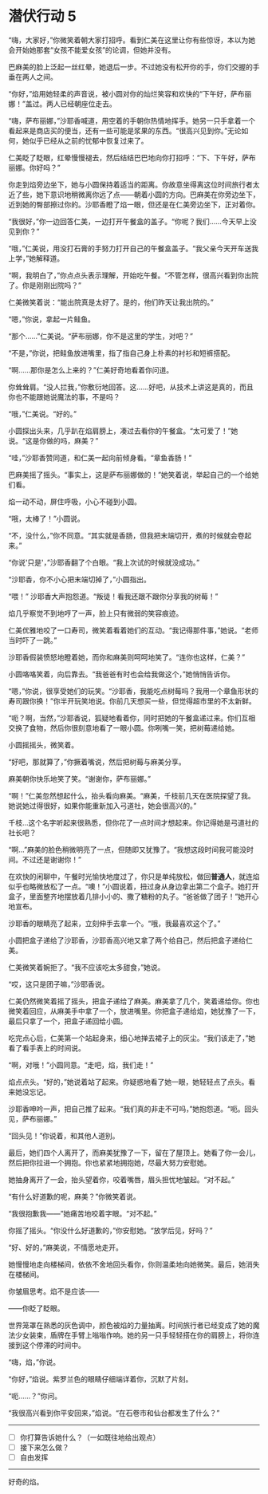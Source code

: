 # 潜伏行动 5

“嗨，大家好，”你微笑着朝大家打招呼。看到仁美在这里让你有些惊讶，本以为她会开始她那套“女孩不能爱女孩”的论调，但她并没有。

巴麻美的脸上泛起一丝红晕，她退后一步。不过她没有松开你的手，你们交握的手垂在两人之间。

“你好，”焰用她轻柔的声音说，被小圆对你的灿烂笑容和欢快的“下午好，萨布丽娜！”盖过。两人已经朝座位走去。

“嗨，萨布丽娜，”沙耶香喊道，用空着的手朝你热情地挥手。她另一只手拿着一个看起来是商店买的便当，还有一些可能是浆果的东西。“很高兴见到你。”无论如何，她似乎已经从之前的忧郁中恢复过来了。

仁美眨了眨眼，红晕慢慢褪去，然后结结巴巴地向你打招呼：“下、下午好，萨布丽娜。你好吗？”

你走到焰旁边坐下，她与小圆保持着适当的距离。你故意坐得离这位时间旅行者太近了些，她下意识地稍微离你远了点——朝着小圆的方向。巴麻美在你旁边坐下，近到她的臀部擦过你的。沙耶香瞪了焰一眼，但还是在仁美旁边坐下，正对着你。

“我很好，”你一边回答仁美，一边打开午餐盒的盖子。“你呢？我们……今天早上没见到你？”

“哦，”仁美说，用没打石膏的手努力打开自己的午餐盒盖子。“我父亲今天开车送我上学，”她解释道。

“啊，我明白了，”你点点头表示理解，开始吃午餐。“不管怎样，很高兴看到你出院了。你是刚刚出院吗？”

仁美微笑着说：“能出院真是太好了。是的，他们昨天让我出院的。”

“嗯，”你说，拿起一片鲑鱼。

“那个……”仁美说。“萨布丽娜，你不是这里的学生，对吧？”

“不是，”你说，把鲑鱼放进嘴里，指了指自己身上朴素的衬衫和短裤搭配。

“啊……那你是怎么上来的？”仁美好奇地看着你问道。

你耸耸肩。“没人拦我，”你敷衍地回答。这……好吧，从技术上讲这是真的，而且你也不能跟她说魔法的事，不是吗？

“哦，”仁美说。“好的。”

小圆探出头来，几乎趴在焰肩膀上，凑过去看你的午餐盒。“太可爱了！”她说。“这是你做的吗，麻美？”

“哇，”沙耶香赞同道，和仁美一起向前倾身看。“章鱼香肠！”

巴麻美摇了摇头。“事实上，这是萨布丽娜做的！”她笑着说，举起自己的一个给她们看。

焰一动不动，屏住呼吸，小心不碰到小圆。

“哦，太棒了！”小圆说。

“不，没什么，”你不同意。“其实就是香肠，但我把末端切开，煮的时候就会卷起来。”

“你说'只是'，”沙耶香翻了个白眼。“我上次试的时候就没成功。”

“沙耶香，你不小心把末端切掉了，”小圆指出。

“喂！” 沙耶香大声抱怨道。“叛徒！看我还跟不跟你分享我的树莓！”

焰几乎察觉不到地哼了一声，脸上只有微弱的笑容痕迹。

仁美优雅地咬了一口寿司，微笑着看着她们的互动。“我记得那件事，”她说。“老师当时吓了一跳。”

沙耶香假装愤怒地瞪着她，而你和麻美则呵呵地笑了。“连你也这样，仁美？”

小圆咯咯笑着，向后靠去。“我爸爸有时也会给我做这个，”她悄悄告诉你。

“嗯，”你说，很享受她们的玩笑。“沙耶香，我能吃点树莓吗？我用一个章鱼形状的寿司跟你换！”你半开玩笑地说。你前几天想买一些，但觉得超市里的不太新鲜。

“呃？啊，当然，”沙耶香说，狐疑地看着你，同时把她的午餐盒递过来。你们互相交换了食物，然后你很刻意地看了一眼小圆。你咧嘴一笑，把树莓递给她。

小圆摇摇头，微笑着。

“好吧，那就算了，”你撅着嘴说，然后把树莓与麻美分享。

麻美朝你快乐地笑了笑。“谢谢你，萨布丽娜。”

“啊！”仁美忽然想起什么，抬头看向麻美。“麻美，千枝前几天在医院探望了我。她说她过得很好，如果你能重新加入弓道社，她会很高兴的。”

千枝...这个名字听起来很熟悉，但你花了一点时间才想起来。你记得她是弓道社的社长吧？

“啊...”麻美的脸色稍微明亮了一点，但随即又犹豫了。“我想这段时间我可能没时间。不过还是谢谢你！”

在欢快的闲聊中，午餐时光愉快地度过了，你只是单纯放松，做回**普通人**，就连焰似乎也略微放松了一点。“噢！”小圆说着，扭过身从身边拿出第二个盒子。她打开盒子，里面整齐地摆放着几排小小的、撒了糖粉的丸子。“爸爸做了团子！”她开心地宣布。

沙耶香的眼睛亮了起来，立刻伸手去拿一个。“哦，我最喜欢这个了。”

小圆把盒子递给了沙耶香，沙耶香高兴地又拿了两个给自己，然后把盒子递给仁美。

仁美微笑着婉拒了。“我不应该吃太多甜食，”她说。

“哎，这只是团子嘛，”沙耶香说。

仁美仍然微笑着摇了摇头，把盒子递给了麻美。麻美拿了几个，笑着递给你。你也微笑着回应，从麻美手中拿了一个，放进嘴里。你把盒子递给焰，她犹豫了一下，最后只拿了一个，把盒子递回给小圆。

吃完点心后，仁美第一个站起身来，细心地掸去裙子上的灰尘。“我们该走了，”她看了看手表上的时间说。

“啊，对哦！”小圆同意。“走吧，焰，我们走！”

焰点点头。“好的，”她说着站了起来。你疑惑地看了她一眼，她轻轻点了点头。看来她没忘记。

沙耶香呻吟一声，把自己推了起来。“我们真的非走不可吗，”她抱怨道。“呃。回头见，萨布丽娜。”

“回头见！”你说着，和其他人道别。

最后，她们四个人离开了，而麻美犹豫了一下，留在了屋顶上。她看了你一会儿，然后把你拉进一个拥抱。你也紧紧地拥抱她，尽最大努力安慰她。

她抽身离开了一会，抬头望着你，咬着嘴唇，眉头担忧地皱起。“对不起。”

“有什么好道歉的呢，麻美？”你微笑着说。

“我很抱歉我——”她痛苦地咬着字眼。“对不起。”

你摇了摇头。“你没什么好道歉的，”你安慰她。“放学后见，好吗？”

“好、好的，”麻美说，不情愿地走开。

她慢慢地走向楼梯间，依依不舍地回头看你，你则温柔地向她微笑。最后，她消失在楼梯间。

你皱眉思考。焰不是应该——

——你眨了眨眼。

世界笼罩在熟悉的灰色调中，颜色被焰的力量抽离。时间旅行者已经变成了她的魔法少女装束，盾牌在手臂上嗡嗡作响。她的另一只手轻轻搭在你的肩膀上，将你连接到这个停滞的时间中。

“嗨，焰，”你说。

“你好，”焰说。紫罗兰色的眼睛仔细端详着你，沉默了片刻。

“呃……？”你问。

“我很高兴看到你平安回来，”焰说。“在石卷市和仙台都发生了什么？”

---

- [ ] 你打算告诉她什么？（一如既往地给出观点）
- [ ] 接下来怎么做？
- [ ] 自由发挥

---

好奇的焰。
